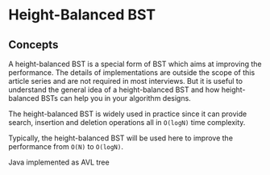 # Height-Balanced BST

## Concepts

A height-balanced BST is a special form of BST which aims at improving the performance. The details of implementations are outside the scope of this article series and are not required in most interviews. But it is useful to understand the general idea of a height-balanced BST and how height-balanced BSTs can help you in your algorithm designs.

The height-balanced BST is widely used in practice since it can provide search, insertion and deletion operations all in `O(logN)` time complexity.

Typically, the height-balanced BST will be used here to improve the performance from `O(N)` to `O(logN)`.

Java implemented as AVL tree



